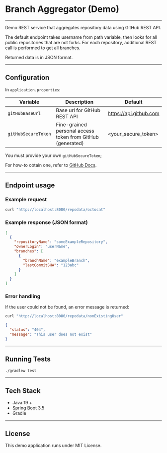 # Branch Aggregator (Demo)

---

Demo REST service that aggregates repository data using GitHub REST API.

The default endpoint takes username from path variable, then looks for all public repositories that are not forks.
For each repository, additional REST call is performed to get all branches.

Returned data is in JSON format.

---

## Configuration

In `application.properties`:

| Variable            | Description                                                | Default                 |
|---------------------|------------------------------------------------------------|-------------------------|
| `gitHubBaseUrl`     | Base url for GitHub REST API                               | https://api.github.com  |
| `gitHubSecureToken` | Fine-grained personal access token from GitHub (generated) | <your_secure_token>     |

You must provide your own `gitHubSecureToken`;

For how-to obtain one, refer to [GitHub Docs](https://docs.github.com/en/authentication/keeping-your-account-and-data-secure/managing-your-personal-access-tokens#creating-a-fine-grained-personal-access-token).

---

## Endpoint usage

### Example request

```bash
curl "http://localhost:8080/repodata/octocat"
```
### Example response (JSON format)

```json lines
[
  {
    "repositoryName": "someExampleRepository",
    "ownerLogin": "userName",
    "branches": [
      {
        "branchName": "exampleBranch",
        "lastCommitSHA": "123abc"
      }
    ]
  }
]
```
### Error handling
If the user could not be found, an error message is returned:
```bash
curl "http://localhost:8080/repodata/nonExistingUser"
```

```json
{
  "status": "404",
  "message": "This user does not exist"
}
```

---

## Running Tests

```bash
./gradlew test
```

---

## Tech Stack

- Java 19 +
- Spring Boot 3.5
- Gradle

---

## License

This demo application runs under MIT License.
